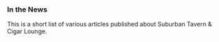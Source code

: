 ### In the News ###

This is a short list of various articles published about Suburban Tavern &amp; Cigar Lounge.